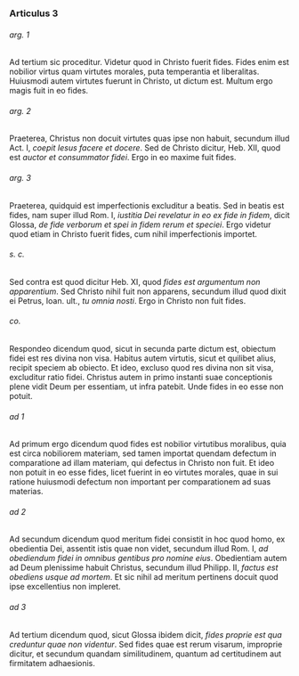 ### Articulus 3

###### arg. 1
Ad tertium sic proceditur. Videtur quod in Christo fuerit fides. Fides enim est nobilior virtus quam virtutes morales, puta temperantia et liberalitas. Huiusmodi autem virtutes fuerunt in Christo, ut dictum est. Multum ergo magis fuit in eo fides.

###### arg. 2
Praeterea, Christus non docuit virtutes quas ipse non habuit, secundum illud Act. I, *coepit Iesus facere et docere*. Sed de Christo dicitur, Heb. XII, quod est *auctor et consummator fidei*. Ergo in eo maxime fuit fides.

###### arg. 3
Praeterea, quidquid est imperfectionis excluditur a beatis. Sed in beatis est fides, nam super illud Rom. I, *iustitia Dei revelatur in eo ex fide in fidem*, dicit Glossa, *de fide verborum et spei in fidem rerum et speciei*. Ergo videtur quod etiam in Christo fuerit fides, cum nihil imperfectionis importet.

###### s. c.
Sed contra est quod dicitur Heb. XI, quod *fides est argumentum non apparentium*. Sed Christo nihil fuit non apparens, secundum illud quod dixit ei Petrus, Ioan. ult., *tu omnia nosti*. Ergo in Christo non fuit fides.

###### co.
Respondeo dicendum quod, sicut in secunda parte dictum est, obiectum fidei est res divina non visa. Habitus autem virtutis, sicut et quilibet alius, recipit speciem ab obiecto. Et ideo, excluso quod res divina non sit visa, excluditur ratio fidei. Christus autem in primo instanti suae conceptionis plene vidit Deum per essentiam, ut infra patebit. Unde fides in eo esse non potuit.

###### ad 1
Ad primum ergo dicendum quod fides est nobilior virtutibus moralibus, quia est circa nobiliorem materiam, sed tamen importat quendam defectum in comparatione ad illam materiam, qui defectus in Christo non fuit. Et ideo non potuit in eo esse fides, licet fuerint in eo virtutes morales, quae in sui ratione huiusmodi defectum non important per comparationem ad suas materias.

###### ad 2
Ad secundum dicendum quod meritum fidei consistit in hoc quod homo, ex obedientia Dei, assentit istis quae non videt, secundum illud Rom. I, *ad obediendum fidei in omnibus gentibus pro nomine eius*. Obedientiam autem ad Deum plenissime habuit Christus, secundum illud Philipp. II, *factus est obediens usque ad mortem*. Et sic nihil ad meritum pertinens docuit quod ipse excellentius non impleret.

###### ad 3
Ad tertium dicendum quod, sicut Glossa ibidem dicit, *fides proprie est qua creduntur quae non videntur*. Sed fides quae est rerum visarum, improprie dicitur, et secundum quandam similitudinem, quantum ad certitudinem aut firmitatem adhaesionis.

